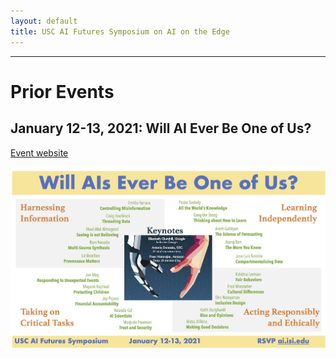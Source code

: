 ```yaml
---
layout: default
title: USC AI Futures Symposium on AI on the Edge
---
```

---

# Prior Events

## January 12-13, 2021: Will AI Ever Be One of Us?

[Event website](https://www.isi.edu/events/ai_symposium_2021)

<img src="images/Human-AI-Symposium-Flier.jpg" alt="Human-AI-Symposium-Flier" width="1000" />

